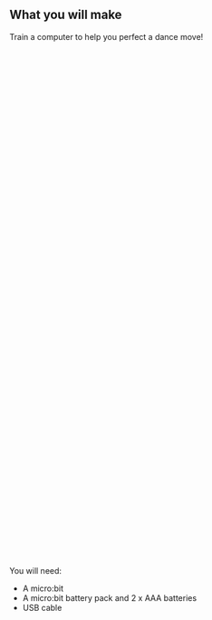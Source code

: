 ## What you will make

Train a computer to help you perfect a dance move!

<html>
  <div style="position: relative; width: 0%; height: 0; padding-bottom: 177.78%;">
      <iframe style="position: absolute; top: 0; left: 0; right: 0; width: 100%; height: 100%; border: none;" src="https://www.youtube.com/embed/p3ZD3kH8yrQ?rel=0&cc_load_policy=1" allowfullscreen allow="accelerometer; autoplay; clipboard-write; encrypted-media; gyroscope; picture-in-picture; web-share">
      </iframe>
  </div>
</html>

You will need:
- A micro:bit
- A micro:bit battery pack and 2 x AAA batteries 
- USB cable